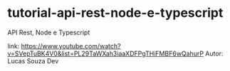# tutorial-api-rest-node-e-typescript
API Rest, Node e Typescript

link: https://www.youtube.com/watch?v=SVepTuBK4V0&list=PL29TaWXah3iaaXDFPgTHiFMBF6wQahurP
Autor: Lucas Souza Dev





